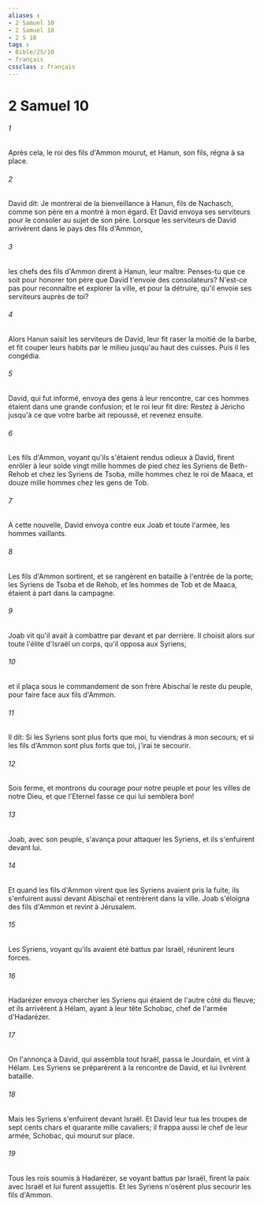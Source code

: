 ```yaml
---
aliases : 
- 2 Samuel 10
- 2 Samuel 10
- 2 S 10
tags : 
- Bible/2S/10
- français
cssclass : français
---
```


# 2 Samuel 10

###### 1
Après cela, le roi des fils d'Ammon mourut, et Hanun, son fils, régna à sa place.
###### 2
David dit: Je montrerai de la bienveillance à Hanun, fils de Nachasch, comme son père en a montré à mon égard. Et David envoya ses serviteurs pour le consoler au sujet de son père. Lorsque les serviteurs de David arrivèrent dans le pays des fils d'Ammon,
###### 3
les chefs des fils d'Ammon dirent à Hanun, leur maître: Penses-tu que ce soit pour honorer ton père que David t'envoie des consolateurs? N'est-ce pas pour reconnaître et explorer la ville, et pour la détruire, qu'il envoie ses serviteurs auprès de toi?
###### 4
Alors Hanun saisit les serviteurs de David, leur fit raser la moitié de la barbe, et fit couper leurs habits par le milieu jusqu'au haut des cuisses. Puis il les congédia.
###### 5
David, qui fut informé, envoya des gens à leur rencontre, car ces hommes étaient dans une grande confusion; et le roi leur fit dire: Restez à Jéricho jusqu'à ce que votre barbe ait repoussé, et revenez ensuite.
###### 6
Les fils d'Ammon, voyant qu'ils s'étaient rendus odieux à David, firent enrôler à leur solde vingt mille hommes de pied chez les Syriens de Beth-Rehob et chez les Syriens de Tsoba, mille hommes chez le roi de Maaca, et douze mille hommes chez les gens de Tob.
###### 7
A cette nouvelle, David envoya contre eux Joab et toute l'armée, les hommes vaillants.
###### 8
Les fils d'Ammon sortirent, et se rangèrent en bataille à l'entrée de la porte; les Syriens de Tsoba et de Rehob, et les hommes de Tob et de Maaca, étaient à part dans la campagne.
###### 9
Joab vit qu'il avait à combattre par devant et par derrière. Il choisit alors sur toute l'élite d'Israël un corps, qu'il opposa aux Syriens;
###### 10
et il plaça sous le commandement de son frère Abischaï le reste du peuple, pour faire face aux fils d'Ammon.
###### 11
Il dit: Si les Syriens sont plus forts que moi, tu viendras à mon secours; et si les fils d'Ammon sont plus forts que toi, j'irai te secourir.
###### 12
Sois ferme, et montrons du courage pour notre peuple et pour les villes de notre Dieu, et que l'Eternel fasse ce qui lui semblera bon!
###### 13
Joab, avec son peuple, s'avança pour attaquer les Syriens, et ils s'enfuirent devant lui.
###### 14
Et quand les fils d'Ammon virent que les Syriens avaient pris la fuite, ils s'enfuirent aussi devant Abischaï et rentrèrent dans la ville. Joab s'éloigna des fils d'Ammon et revint à Jérusalem.
###### 15
Les Syriens, voyant qu'ils avaient été battus par Israël, réunirent leurs forces.
###### 16
Hadarézer envoya chercher les Syriens qui étaient de l'autre côté du fleuve; et ils arrivèrent à Hélam, ayant à leur tête Schobac, chef de l'armée d'Hadarézer.
###### 17
On l'annonça à David, qui assembla tout Israël, passa le Jourdain, et vint à Hélam. Les Syriens se préparèrent à la rencontre de David, et lui livrèrent bataille.
###### 18
Mais les Syriens s'enfuirent devant Israël. Et David leur tua les troupes de sept cents chars et quarante mille cavaliers; il frappa aussi le chef de leur armée, Schobac, qui mourut sur place.
###### 19
Tous les rois soumis à Hadarézer, se voyant battus par Israël, firent la paix avec Israël et lui furent assujettis. Et les Syriens n'osèrent plus secourir les fils d'Ammon.
